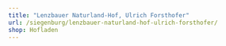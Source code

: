 ```yaml
---
title: "Lenzbauer Naturland-Hof, Ulrich Forsthofer"
url: /siegenburg/lenzbauer-naturland-hof-ulrich-forsthofer/
shop: Hofladen
---
```

